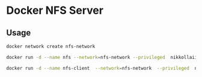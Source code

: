 Docker NFS Server
================

Usage
----
```bash
docker network create nfs-network
```

```bash
docker run -d --name nfs --network=nfs-network --privileged  nikkollaii/nfs-server 
```

```bash
docker run -d --name nfs-client  --network=nfs-network  --privileged  nikkollaii/nfs-client 
``` 
